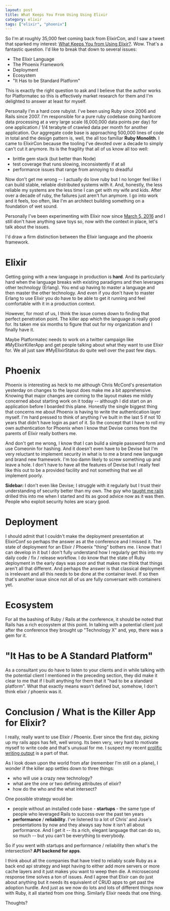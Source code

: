 ```yaml
---
layout: post
title: What Keeps You From Using Using Elixir
category: elixir
tags: ["elixir", "phoenix"]
---
```

So I'm at roughly 35,000 feet coming back from ElixirCon, and I saw a tweet that sparked my interest: [What Keeps You from Using Elixir?](https://twitter.com/georgeguimaraes/status/771722738994180096).  Wow.  That's a fantastic question.  I'd like to break that down to several issues:

* The Elixir Language
* The Phoenix Framework
* Deployment
* Ecosystem
* "It Has to be Standard Platform"

This is exactly the right question to ask and I believe that the author works for Platformatec so this is effectively market research for them and I'm delighted to answer at least for myself.

Personally I'm a hard core rubyist.  I've been using Ruby since 2006 and Rails since 2007.  I'm responsible for a pure ruby codebase doing hardcore data processing at a very large scale (6,000,000 data points per day) for one application / 1/4 terabyte of crawled data per month for another application. Our aggregate code base is approaching 500,000 lines of code in total and the design pattern is, well, the all too familiar **Ruby Monolith**.  I came to ElixirCon because the tooling I've devoted over a decade to simply can't cut it anymore.  Its is the fragility that all of us know all too well:

* brittle gem stack (but better than Node)
* test coverage that runs slowing, inconsistently if at all
* performance issues that range from annoying to dreadful

Now don't get me wrong -- I actually do love ruby but I no longer feel like I can build stable, reliable distributed systems with it.  And, honestly, the less reliable my systems are the less time I can get with my wife and kids.  After over a decade of ruby, the failures just aren't fun anymore.  I go into work and it feels, too often, like I'm an architect building something on a foundation of wet sound.

Personally I've been experimenting with Elixir now since [March 5, 2016](http://localhost:4000/blog/elixir/2016/03/05/getting-started-installation.html) and I still don't have anything save toys so, now with the context in place, let's talk about the issues.

I'd draw a firm distinction between the Elixir language and the phoenix framework.

# Elixir

Getting going with a new language in production is **hard**.  And its particularly hard when the language breaks with existing paradigms and then leverages other technology (Erlang).  You end up having to master a language and then master the other technology.  And even if you don't have to master Erlang to use Elixir you do have to be able to get it running and feel comfortable with it in a production context.

However, for most of us, I think the issue comes down to finding that perfect penetration point.  The killer app which the language is really good for.  Its taken me six months to figure that out for my organization and I finally have it.

Maybe Platformatec needs to work on a twitter campaign like #MyElixirKillerApp and get people talking about what they want to use Elixir for.  We all just saw #MyElixirStatus do quite well over the past few days.

# Phoenix

Phoenix is interesting as heck to me although Chris McCord's presentation yesterday on changes to the layout does make me a bit apprehensive.  Knowing that major changes are coming to the layout makes me mildly concerned about starting work on it today -- although I did start on an application before I boarded this plane.  Honestly the single biggest thing that concerns me about Phoenix is having to write the authentication layer myself.  I'm hard pressed to think of anything I've built in the last 5 if not 10 years that didn't have login as part of it.  So the concept that I have to roll my own authentication for Phoenix when I know that Devise comes from the parents of Elixir really bothers me.  

And don't get me wrong, I know that I can build a simple password form and use Comeonin for hashing.  And it doesn't even have to be Devise but I'm very reluctant to implement security in what is to me a brand new language and brand new framework.  I'm too damn likely to screw something up and leave a hole.  I don't have to have all the features of Devise but I really feel like this out to be a provided facility and not something that we all implement poorly.

**Sidebar:** I don't even like Devise; I struggle with it regularly but I trust their understanding of security better than my own.  The guy who [taught me rails](https://fuzzygroup.github.io/blog/software%20engineering/2016/09/02/what-wolfram-arnold-taught-me.html) drilled this into me when I started and its as good advice now as it was then.  People who exploit security holes are scary good.

# Deployment

I should admit that I couldn't make the deployment presentation at ElixirConf so perhaps the answer as at the conference and I missed it.  The state of deployment for an Elixir / Phoenix "thing" bothers me.  I know that I can develop in it but I don't fully understand how I regularly get this into my daily code / fix / release workflow.  I do know that the state of Ruby deployment in the early days was poor and that makes me think that things aren't all that different.  And perhaps the answer is that classical deployment is irrelevant and all this needs to be done at the container level. If so then that's another issue since not all of us are fully conversant with containers yet.

# Ecosystem

For all the bashing of Ruby / Rails at the conference, it should be noted that Rails has a rich ecosystem at this point.  In talking with a potential client just after the conference they brought up "Technology X" and, yep, there was a gem for it.

# "It Has to be A Standard Platform"

As a consultant you do have to listen to your clients and in while talking with the potential client I mentioned in the preceding section, they did make it clear to me that if I built anything for them that it "had to be a standard platform".  What that exactly means wasn't defined but, somehow, I don't think elixir / phoenix was it.


# Conclusion / What is the Killer App for Elixir?

I really, really want to use Elixir / Phoenix.  Ever since the first day, picking up my rails apps has felt, well wrong.  Its been very, very hard to motivate myself to write code and that's unusual for me.  I suspect my recent [prolific writing output](http://fuzzyblog.github.io) is a part of that.

As I look down upon the world from afar (remember I'm still on a plane), I wonder if the killer app settles down to three things: 

* who will use a crazy new technology?
* what are the one or two defining attributes of elixir?
* how do the who and the what intersect?

One possible strategy would be: 

* people without an installed code base - **startups** - the same type of people who leveraged Rails to success over the past ten years
* **performance** / **reliability**.  I've listened to a lot of Chris' and Jose's presentations by now and they always say how it isn't all about performance.  And I get it -- its a rich, elegant language that can do so, so much -- but you can't be everything to everybody.  

So if you went with startups and performance / reliability then what's the intersection?  **API backend for apps**.  

I think about all the companies that have tried to reliably scale Ruby as a back end api strategy and kept having to either add more servers or more cache layers and it just makes you want to weep then die.  A microsecond response time solves a ton of issues.  And I agree that Elixir can do just about anything but it needs its equivalent of CRUD apps to get past the adoption hurdle.  And just as we now do lots and lots of different things now with Ruby, it all started from one thing.  Similarly Elixir needs that one thing.

Thoughts?